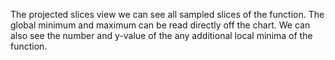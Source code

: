 
The projected slices view we can see all sampled slices of the function. The
global minimum and maximum can be read directly off the chart.  We can also see
the number and y-value of the any additional local minima of the function.

